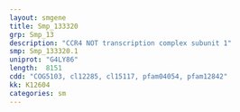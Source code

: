 ```yaml
---
layout: smgene
title: Smp_133320
grp: Smp_13
description: "CCR4 NOT transcription complex subunit 1"
smp: Smp_133320.1
uniprot: "G4LY86"
length:  8151
cdd: "COG5103, cl12285, cl15117, pfam04054, pfam12842"
kk: K12604
categories: sm
---
```

